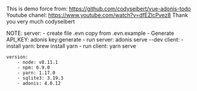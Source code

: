 This is demo force from: https://github.com/codyseibert/vue-adonis-todo
Youtube chanel: https://www.youtube.com/watch?v=dfEZlcPvez8
Thank you very much codyseibert

NOTE:
    server:
        - create file .evn copy from .evn.example
        - Generate API_KEY: adonis key:generate
        - run server: adonis serve --dev
    client:
        - install yarn: brew install yarn
        - run client: yarn serve
    
    version:
        - node: v8.11.1
        - npm: 6.9.0
        - yarn: 1.17.0
        - sqlite3: 3.19.3
        - adonis: 4.0.12